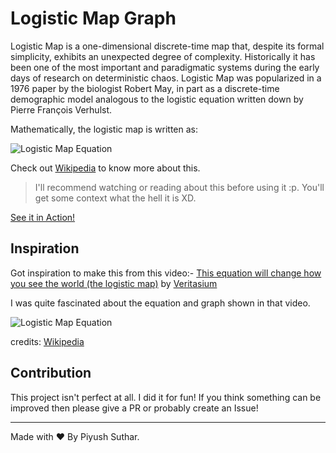 # Logistic Map Graph

Logistic Map is a one-dimensional discrete-time map that, despite its formal simplicity, exhibits an unexpected degree of complexity. Historically it has been one of the most important and paradigmatic systems during the early days of research on deterministic chaos. Logistic Map was popularized in a 1976 paper by the biologist Robert May, in part as a discrete-time demographic model analogous to the logistic equation written down by Pierre François Verhulst.

Mathematically, the logistic map is written as:  

![Logistic Map Equation](https://raw.githubusercontent.com/w3Abhishek/logistic-map-graph/main/Logistic_Map.png)

Check out [Wikipedia](https://en.wikipedia.org/wiki/Logistic_map) to know more about this.

> I'll recommend watching or reading about this before using it :p. You'll get some context what the hell it is XD.

[See it in Action!](https://piyushsuthar.github.io/logistic-map-graph)

## Inspiration

Got inspiration to make this from this video:-
[This equation will change how you see the world (the logistic map)](https://www.youtube.com/watch?v=ovJcsL7vyrk) by [Veritasium](https://www.youtube.com/channel/UCHnyfMqiRRG1u-2MsSQLbXA)

I was quite fascinated about the equation and graph shown in that video.

![Logistic Map Equation](https://i.imgur.com/lxcUB8K.png)

credits: [Wikipedia](https://en.wikipedia.org/wiki/Logistic_map)

## Contribution

This project isn't perfect at all. I did it for fun! If you think something can be improved then please give a PR or probably create an Issue!

---

Made with ❤ By Piyush Suthar.
